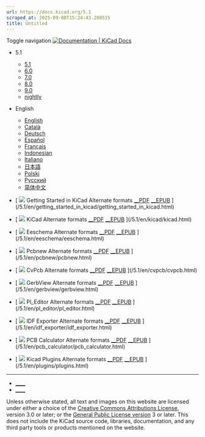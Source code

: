 ```yaml
---
url: https://docs.kicad.org/5.1
scraped_at: 2025-09-08T15:24:43.208515
title: Untitled
---
```


Toggle navigation [ ![Documentation | KiCad](/img/kicad_logo_small.png) Docs ](/)

  * 5.1 
    * [ 5.1 ](/5.1)
    * [ 6.0 ](/6.0)
    * [ 7.0 ](/7.0)
    * [ 8.0 ](/8.0)
    * [ 9.0 ](/9.0)
    * [ nightly ](/master)
  * English 
    * [ English ](/5.1/en)
    * [ Català ](/5.1/ca)
    * [ Deutsch ](/5.1/de)
    * [ Español ](/5.1/es)
    * [ Français ](/5.1/fr)
    * [ Indonesian ](/5.1/id)
    * [ Italiano ](/5.1/it)
    * [ 日本語 ](/5.1/ja)
    * [ Polski ](/5.1/pl)
    * [ Русский ](/5.1/ru)
    * [ 简体中文 ](/5.1/zh)

  * [ ![](/img/guide-icons/placeholder.png) Getting Started in KiCad Alternate formats [__PDF](/5.1/en/getting_started_in_kicad/getting_started_in_kicad.pdf) [__EPUB](/5.1/en/getting_started_in_kicad/getting_started_in_kicad.epub) ](/5.1/en/getting_started_in_kicad/getting_started_in_kicad.html)
  * [ ![](/img/guide-icons/kicad.png) KiCad Alternate formats [__PDF](/5.1/en/kicad/kicad.pdf) [__EPUB](/5.1/en/kicad/kicad.epub) ](/5.1/en/kicad/kicad.html)
  * [ ![](/img/guide-icons/eeschema.png) Eeschema Alternate formats [__PDF](/5.1/en/eeschema/eeschema.pdf) [__EPUB](/5.1/en/eeschema/eeschema.epub) ](/5.1/en/eeschema/eeschema.html)
  * [ ![](/img/guide-icons/pcbnew.png) Pcbnew Alternate formats [__PDF](/5.1/en/pcbnew/pcbnew.pdf) [__EPUB](/5.1/en/pcbnew/pcbnew.epub) ](/5.1/en/pcbnew/pcbnew.html)
  * [ ![](/img/guide-icons/cvpcb.png) CvPcb Alternate formats [__PDF](/5.1/en/cvpcb/cvpcb.pdf) [__EPUB](/5.1/en/cvpcb/cvpcb.epub) ](/5.1/en/cvpcb/cvpcb.html)
  * [ ![](/img/guide-icons/gerbview.png) GerbView Alternate formats [__PDF](/5.1/en/gerbview/gerbview.pdf) [__EPUB](/5.1/en/gerbview/gerbview.epub) ](/5.1/en/gerbview/gerbview.html)
  * [ ![](/img/guide-icons/pl_editor.png) Pl_Editor Alternate formats [__PDF](/5.1/en/pl_editor/pl_editor.pdf) [__EPUB](/5.1/en/pl_editor/pl_editor.epub) ](/5.1/en/pl_editor/pl_editor.html)
  * [ ![](/img/guide-icons/placeholder.png) IDF Exporter Alternate formats [__PDF](/5.1/en/idf_exporter/idf_exporter.pdf) [__EPUB](/5.1/en/idf_exporter/idf_exporter.epub) ](/5.1/en/idf_exporter/idf_exporter.html)
  * [ ![](/img/guide-icons/pcb_calculator.png) PCB Calculator Alternate formats [__PDF](/5.1/en/pcb_calculator/pcb_calculator.pdf) [__EPUB](/5.1/en/pcb_calculator/pcb_calculator.epub) ](/5.1/en/pcb_calculator/pcb_calculator.html)
  * [ ![](/img/guide-icons/placeholder.png) Kicad Plugins Alternate formats [__PDF](/5.1/en/plugins/plugins.pdf) [__EPUB](/5.1/en/plugins/plugins.epub) ](/5.1/en/plugins/plugins.html)

* * *

  * [ ____ ](https://forum.kicad.info/)
  * [ ____ ](https://gitlab.com/kicad)

Unless otherwise stated, all text and images on this website are licensed
under either a choice of the [Creative Commons Attributions
License](/about/licenses/#_creative_commons_attribution_3_0_unported), version
3.0 or later; or the [General Public License
version](/about/licenses/#_gnu_general_public_license_v3) 3 or later. This
does not include the KiCad source code, libraries, documentation, and any
third party tools or products mentioned on the website.

